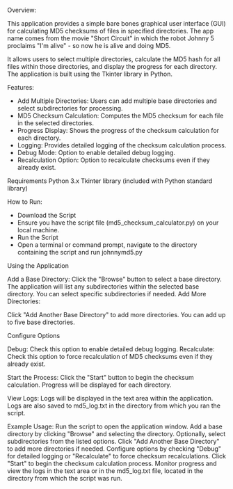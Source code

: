 Overview:

This application provides a simple bare bones graphical user interface (GUI) for calculating MD5 checksums of files in specified directories. The app name comes from the movie "Short Circuit" in which the robot Johnny 5 proclaims "I'm alive" - so now he is alive and doing MD5. 

It allows users to select multiple directories, calculate the MD5 hash for all files within those directories, and display the progress for each directory. The application is built using the Tkinter library in Python.

Features:

- Add Multiple Directories: Users can add multiple base directories and select subdirectories for processing.
- MD5 Checksum Calculation: Computes the MD5 checksum for each file in the selected directories.
- Progress Display: Shows the progress of the checksum calculation for each directory.
- Logging: Provides detailed logging of the checksum calculation process.
- Debug Mode: Option to enable detailed debug logging.
- Recalculation Option: Option to recalculate checksums even if they already exist.

Requirements
Python 3.x
Tkinter library (included with Python standard library)

How to Run:
- Download the Script
- Ensure you have the script file (md5_checksum_calculator.py) on your local machine.
- Run the Script
- Open a terminal or command prompt, navigate to the directory containing the script and run johnnymd5.py

Using the Application

Add a Base Directory:
Click the "Browse" button to select a base directory.
The application will list any subdirectories within the selected base directory.
You can select specific subdirectories if needed.
Add More Directories:

Click "Add Another Base Directory" to add more directories.
You can add up to five base directories.

Configure Options

Debug: 
Check this option to enable detailed debug logging.
Recalculate: Check this option to force recalculation of MD5 checksums even if they already exist.

Start the Process:
Click the "Start" button to begin the checksum calculation.
Progress will be displayed for each directory.

View Logs:
Logs will be displayed in the text area within the application.
Logs are also saved to md5_log.txt in the directory from which you ran the script.

Example Usage:
Run the script to open the application window.
Add a base directory by clicking "Browse" and selecting the directory.
Optionally, select subdirectories from the listed options.
Click "Add Another Base Directory" to add more directories if needed.
Configure options by checking "Debug" for detailed logging or "Recalculate" to force checksum recalculations.
Click "Start" to begin the checksum calculation process.
Monitor progress and view the logs in the text area or in the md5_log.txt file, located in the directory from which the script was run.
